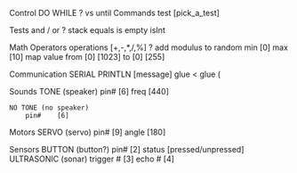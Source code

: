 Control
    DO WHILE ? vs until
        Commands
        test    [pick_a_test]

Tests
    and / or  ? stack
    equals
    is empty
    isInt

Math Operators
    operations [+,-,*,/,%]  ? add modulus to 
    random
        min [0]
        max [10]
    map
        value
        from    [0]
                [1023]
        to      [0]
                [255]

Communication
    SERIAL PRINTLN  [message]
    glue <
    glue (

Sounds
    TONE (speaker)
        pin#    [6]
        freq    [440]

    NO TONE (no speaker)
        pin#    [6]

Motors
    SERVO (servo)
        pin#    [9]
        angle   [180]

Sensors
    BUTTON (button?)
        pin#    [2]
        status  [pressed/unpressed]
    ULTRASONIC (sonar)
        trigger #   [3]
        echo #      [4]